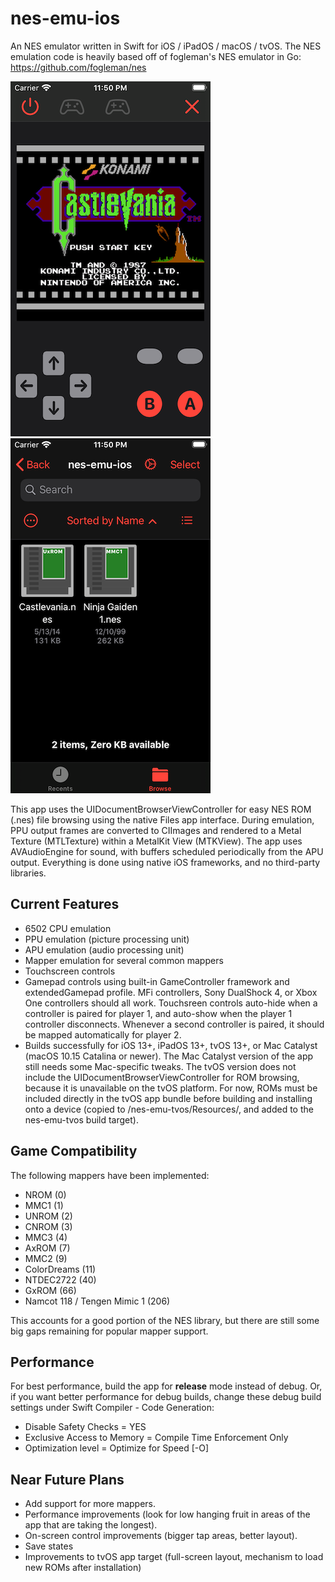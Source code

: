 #  nes-emu-ios

An NES emulator written in Swift for iOS / iPadOS / macOS / tvOS.  The NES emulation code is heavily based off of fogleman's NES emulator in Go: https://github.com/fogleman/nes 

![NesRomViewController](/screenshots/screenshot01.png?raw=true) ![UIDocumentBrowserViewController](/screenshots/screenshot02.png?raw=true)

This app uses the UIDocumentBrowserViewController for easy NES ROM (.nes) file browsing using the native Files app interface.  During emulation, PPU output frames are converted to CIImages and rendered to a Metal Texture (MTLTexture) within a MetalKit View (MTKView).  The app uses AVAudioEngine for sound, with buffers scheduled periodically from the APU output.  Everything is done using native iOS frameworks, and no third-party libraries.


## Current Features
- 6502 CPU emulation
- PPU emulation (picture processing unit)
- APU emulation (audio processing unit)
- Mapper emulation for several common mappers
- Touchscreen controls
- Gamepad controls using built-in GameController framework and extendedGamepad profile.  MFi controllers, Sony DualShock 4, or Xbox One controllers should all work.   Touchsreen controls auto-hide when a controller is paired for player 1, and auto-show when the player 1 controller disconnects.  Whenever a second controller is paired, it should be mapped automatically for player 2.
- Builds successfully for iOS 13+, iPadOS 13+, tvOS 13+, or Mac Catalyst (macOS 10.15 Catalina or newer).  The Mac Catalyst version of the app still needs some Mac-specific tweaks.  The tvOS version does not include the UIDocumentBrowserViewController for ROM browsing, because it is unavailable on the tvOS platform.  For now, ROMs must be included directly in the tvOS app bundle before building and installing onto a device (copied to /nes-emu-tvos/Resources/, and added to the nes-emu-tvos build target).


## Game Compatibility 
The following mappers have been implemented:

-  NROM (0)
-  MMC1 (1)
-  UNROM (2)
-  CNROM (3)
-  MMC3 (4)
-  AxROM (7)
-  MMC2 (9)
-  ColorDreams (11)
-  NTDEC2722 (40)
-  GxROM (66)
-  Namcot 118 / Tengen Mimic 1 (206)

This accounts for a good portion of the NES library, but there are still some big gaps remaining for popular mapper support.


## Performance
For best performance, build the app for **release** mode instead of debug.  Or, if you want better performance for debug builds, change these debug build settings under Swift Compiler - Code Generation:
- Disable Safety Checks = YES
- Exclusive Access to Memory = Compile Time Enforcement Only
- Optimization level = Optimize for Speed [-O]


## Near Future Plans
- Add support for more mappers.
- Performance improvements (look for low hanging fruit in areas of the app that are taking the longest).
- On-screen control improvements (bigger tap areas, better layout).
- Save states
- Improvements to tvOS app target (full-screen layout, mechanism to load new ROMs after installation)
